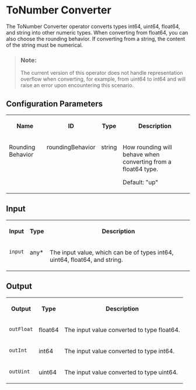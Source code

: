 <!-- loio1508faf4dfed43e8994ce1db8856bf68 -->

# ToNumber Converter

The ToNumber Converter operator converts types int64, uint64, float64, and string into other numeric types. When converting from float64, you can also choose the rounding behavior. If converting from a string, the content of the string must be numerical.



> ### Note:  
> The current version of this operator does not handle representation overflow when converting, for example, from uint64 to int64 and will raise an error upon encountering this scenario.



<a name="loio1508faf4dfed43e8994ce1db8856bf68__section_zj5_lc1_j2b"/>

## Configuration Parameters


<table>
<tr>
<th valign="top">

Name

</th>
<th valign="top">

ID

</th>
<th valign="top">

Type

</th>
<th valign="top">

Description

</th>
</tr>
<tr>
<td valign="top">

Rounding Behavior

</td>
<td valign="top">

roundingBehavior

</td>
<td valign="top">

string

</td>
<td valign="top">

How rounding will behave when converting from a float64 type.

Default: "up"

</td>
</tr>
</table>



<a name="loio1508faf4dfed43e8994ce1db8856bf68__section_hkj_qc1_j2b"/>

## Input


<table>
<tr>
<th valign="top">

Input

</th>
<th valign="top">

Type

</th>
<th valign="top">

Description

</th>
</tr>
<tr>
<td valign="top">

`input` 

</td>
<td valign="top">

any\*

</td>
<td valign="top">

The input value, which can be of types int64, uint64, float64, and string.

</td>
</tr>
</table>



<a name="loio1508faf4dfed43e8994ce1db8856bf68__section_scp_5c1_j2b"/>

## Output


<table>
<tr>
<th valign="top">

Output

</th>
<th valign="top">

Type

</th>
<th valign="top">

Description

</th>
</tr>
<tr>
<td valign="top">

`outFloat` 

</td>
<td valign="top">

float64

</td>
<td valign="top">

The input value converted to type float64.

</td>
</tr>
<tr>
<td valign="top">

`outInt` 

</td>
<td valign="top">

int64

</td>
<td valign="top">

The input value converted to type int64.

</td>
</tr>
<tr>
<td valign="top">

`outUint` 

</td>
<td valign="top">

uint64

</td>
<td valign="top">

The input value converted to type uint64.

</td>
</tr>
</table>

